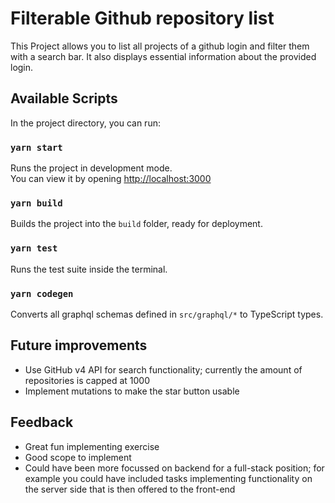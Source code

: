 # Filterable Github repository list

This Project allows you to list all projects of a github login and filter them with a search bar. It also displays essential information about the provided login.

## Available Scripts

In the project directory, you can run:

### `yarn start`

Runs the project in development mode.\
You can view it by opening [http://localhost:3000](http://localhost:3000)

### `yarn build`

Builds the project into the `build` folder, ready for deployment.

### `yarn test`

Runs the test suite inside the terminal.

### `yarn codegen`

Converts all graphql schemas defined in `src/graphql/*` to TypeScript types.


## Future improvements

- Use GitHub v4 API for search functionality; currently the amount of repositories is capped at 1000
- Implement mutations to make the star button usable


## Feedback

- Great fun implementing exercise
- Good scope to implement
- Could have been more focussed on backend for a full-stack position; for example you could have included tasks implementing functionality on the server side that is then offered to the front-end